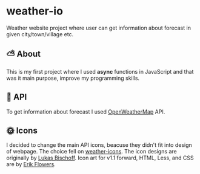 # weather-io
Weather website project where user can get information about forecast in given city/town/village etc.

## :partly_sunny: About
This is my first project where I used **async** functions in JavaScript and that was it main purpose, improve my programming skills. 

## :green_book: API
To get information about forecast I used [OpenWeatherMap]([https://openweathermap.org](https://openweathermap.org)) API.


## :sun_with_face: Icons
I decided to change the main API icons, beacuse they didn't fit into design of webpage. The choice fell on [weather-icons]([https://github.com/erikflowers/weather-icons](https://github.com/erikflowers/weather-icons)).
The icon designs are originally by [Lukas Bischoff](http://www.twitter.com/artill). Icon art for v1.1 forward, HTML, Less, and CSS are by  [Erik Flowers](http://www.helloerik.com/).
